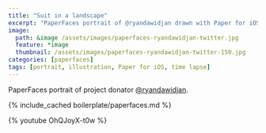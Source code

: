 ```yaml
---
title: "Suit in a landscape"
excerpt: "PaperFaces portrait of @ryandawidjan drawn with Paper for iOS on an iPad."
image: 
  path: &image /assets/images/paperfaces-ryandawidjan-twitter.jpg 
  feature: *image
  thumbnail: /assets/images/paperfaces-ryandawidjan-twitter-150.jpg
categories: [paperfaces]
tags: [portrait, illustration, Paper for iOS, time lapse]
---
```


PaperFaces portrait of project donator [@ryandawidjan](https://twitter.com/ryandawidjan).

{% include_cached boilerplate/paperfaces.md %}

{% youtube OhQJoyX-t0w %}
